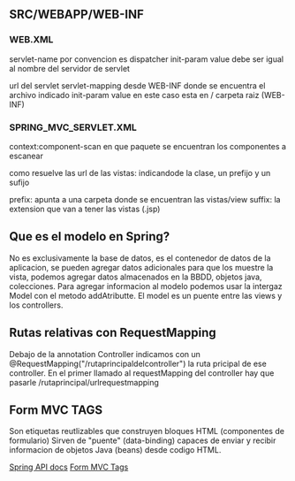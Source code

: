 ## SRC/WEBAPP/WEB-INF

### WEB.XML
servlet-name por convencion es dispatcher
init-param value debe ser igual al nombre del servidor de servlet

url del servlet 
servlet-mapping desde WEB-INF donde se encuentra el archivo indicado init-param value
en este caso esta en / carpeta raiz (WEB-INF) 

### SPRING_MVC_SERVLET.XML

context:component-scan en que paquete se encuentran los componentes a escanear

como resuelve las url de las vistas:
indicandode la clase, un prefijo y un sufijo

prefix: apunta a una carpeta donde se encuentran las vistas/view
suffix: la extension que van a tener las vistas (.jsp)


## Que es el modelo en Spring?
No es exclusivamente la base de datos, es el contenedor de datos de la aplicacion, se pueden agregar datos adicionales para que los muestre la vista, podemos agregar datos almacenados en la BBDD, objetos java, colecciones. Para agregar informacion al modelo podemos usar la intergaz Model con el metodo addAtributte. El model es un puente entre las views y los controllers. 

## Rutas relativas con RequestMapping
Debajo de la annotation Controller indicamos con un @RequestMapping("/rutaprincipaldelcontroller") la ruta pricipal de ese controller.
En el primer llamado al requestMapping del controller hay que pasarle /rutaprincipal/urlrequestmapping

## Form MVC TAGS
Son etiquetas reutlizables que construyen bloques HTML (componentes de formulario)
Sirven de "puente" (data-binding) capaces de enviar y recibir informacion de objetos Java (beans) desde codigo HTML. 



[Spring API docs](https://docs.spring.io/spring-framework/docs/3.1.1.RELEASE/javadoc-api/)
[Form MVC Tags](https://www.javatpoint.com/spring-mvc-form-tag-library)